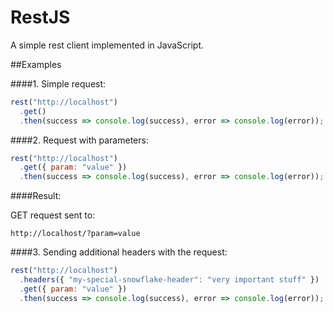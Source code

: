 # RestJS

A simple rest client implemented in JavaScript.

##Examples

####1. Simple request:

```javascript
rest("http://localhost")
  .get()
  .then(success => console.log(success), error => console.log(error));
```

####2. Request with parameters:

```javascript
rest("http://localhost")
  .get({ param: "value" })
  .then(success => console.log(success), error => console.log(error));
```

####Result:

GET request sent to:
```
http://localhost/?param=value
```

####3. Sending additional headers with the request:

```javascript
rest("http://localhost")
  .headers({ "my-special-snowflake-header": "very important stuff" })
  .get({ param: "value" })
  .then(success => console.log(success), error => console.log(error));
```

